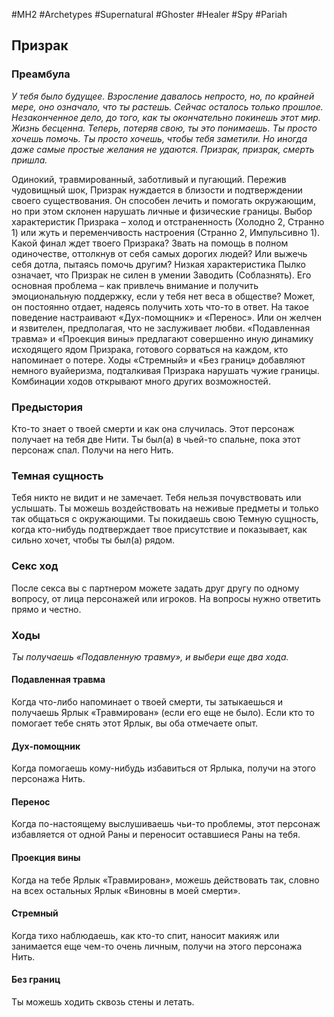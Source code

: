 #MH2 #Archetypes #Supernatural #Ghoster #Healer #Spy #Pariah 
## **Призрак**

### **Преамбула**

*У тебя было будущее. Взросление давалось непросто, но, по крайней мере, оно означало, что ты растешь. Сейчас осталось только прошлое. Незаконченное дело, до того, как ты окончательно покинешь этот мир.* 
*Жизнь бесценна. Теперь, потеряв свою, ты это понимаешь. Ты просто хочешь помочь. Ты просто хочешь, чтобы тебя заметили. Но иногда даже самые простые желания не удаются.* 
*Призрак, призрак, смерть пришла.*

Одинокий, травмированный, заботливый и пугающий. Пережив чудовищный шок, Призрак нуждается в близости и подтверждении своего существования. Он способен лечить и помогать окружающим, но при этом склонен нарушать личные и физические границы. 
Выбор характеристик Призрака – холод и отстраненность (Холодно 2, Странно 1) или жуть и переменчивость настроения (Странно 2, Импульсивно 1). Какой финал ждет твоего Призрака? Звать на помощь в полном одиночестве, оттолкнув от себя самых дорогих людей? Или выжечь себя дотла, пытаясь помочь другим? 
Низкая характеристика Пылко означает, что Призрак не силен в умении Заводить (Соблазнять). Его основная проблема – как привлечь внимание и получить эмоциональную поддержку, если у тебя нет веса в обществе? Может, он постоянно отдает, надеясь получить хоть что-то в ответ. На такое поведение настраивают «Дух-помощник» и «Перенос». Или он желчен и язвителен, предполагая, что не заслуживает любви. «Подавленная травма» и «Проекция вины» предлагают совершенно иную динамику исходящего ядом Призрака, готового сорваться на каждом, кто напоминает о потере. Ходы «Стремный» и «Без границ» добавляют немного вуайеризма, подталкивая Призрака нарушать чужие границы. Комбинации ходов открывают много других возможностей.

### **Предыстория**

Кто-то знает о твоей смерти и как она случилась. Этот персонаж получает на тебя две Нити. 
Ты был(а) в чьей-то спальне, пока этот персонаж спал. Получи на него Нить.

### **Темная сущность**

Тебя никто не видит и не замечает. Тебя нельзя почувствовать или услышать. Ты можешь воздействовать на неживые предметы и только так общаться с окружающими. Ты покидаешь свою Темную сущность, когда кто-нибудь подтверждает твое присутствие и показывает, как сильно хочет, чтобы ты был(а) рядом.

### **Секс ход**

После секса вы с партнером можете задать друг другу по одному вопросу, от лица персонажей или игроков. На вопросы нужно ответить прямо и честно.

### **Ходы**
*Ты получаешь «Подавленную травму», и выбери еще два хода.*
#### **Подавленная травма** 
Когда что-либо напоминает о твоей смерти, ты затыкаешься и получаешь Ярлык «Травмирован» (если его еще не было). Если кто то помогает тебе снять этот Ярлык, вы оба отмечаете опыт.

#### **Дух-помощник** 
Когда помогаешь кому-нибудь избавиться от Ярлыка, получи на этого персонажа Нить.

#### **Перенос** 
Когда по-настоящему выслушиваешь чьи-то проблемы, этот персонаж избавляется от одной Раны и переносит оставшиеся Раны на тебя.

#### **Проекция вины**
Когда на тебе Ярлык «Травмирован», можешь действовать так, словно на всех остальных Ярлык «Виновны в моей смерти».

#### **Стремный** 
Когда тихо наблюдаешь, как кто-то спит, наносит макияж или занимается еще чем-то очень личным, получи на этого персонажа Нить.

#### **Без границ** 
Ты можешь ходить сквозь стены и летать.